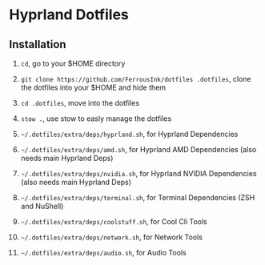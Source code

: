 # Hyprland Dotfiles

## Installation
1. `cd`, go to your $HOME directory
2. `git clone https://github.com/FerrousInk/dotfiles .dotfiles`, clone the dotfiles into your $HOME and hide them
3. `cd .dotfiles`, move into the dotfiles
4. `stow .`, use stow to easly manage the dotfiles

5. `~/.dotfiles/extra/deps/hyprland.sh`, for Hyprland Dependencies
6. `~/.dotfiles/extra/deps/amd.sh`, for Hyprland AMD Dependencies (also needs main Hyprland Deps)
7. `~/.dotfiles/extra/deps/nvidia.sh`, for Hyprland NVIDIA Dependencies (also needs main Hyprland Deps)
8. `~/.dotfiles/extra/deps/terminal.sh`, for Terminal Dependencies (ZSH and NuShell)
9. `~/.dotfiles/extra/deps/coolstuff.sh`, for Cool Cli Tools
10. `~/.dotfiles/extra/deps/network.sh`, for Network Tools
11. `~/.dotfiles/extra/deps/audio.sh`, for Audio Tools